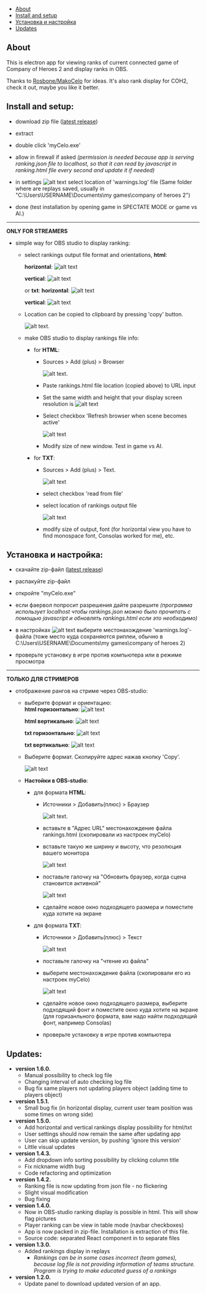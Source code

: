 <!-- # COH2 LAGGER BUG VERSION
Use <a id="raw-url" href="https://github.com/sepi4/myCeloJs/raw/ladderBug/sepi-celo%20Setup%20666.666.666.exe" > THIS </a> version until relic haven't fixed ladder bugs.  -->

- [About](#about)
- [Install and setup](#install)
- [Установка и настройка](#installRus)
- [Updates](#updates)


<a name="about"></a>

## About

This is electron app for viewing ranks of current connected game of Company of Heroes 2 and display ranks in OBS.

Thanks to <a id="raw-url" href="https://github.com/RosboneMako/MakoCelo">Rosbone/MakoCelo</a> for ideas. It's also rank display for COH2, check it out, maybe you like it better. 




<a name="install"></a>

## Install and setup:

- download zip file (<a id="raw-url" href="https://github.com/sepi4/myCeloJs/releases/latest">latest release</a>)
- extract
- double click 'myCelo.exe'
- allow in firewall if asked *(permission is needed because app is serving ranking.json file to localhost, so that it can read by javascript in ranking.html file every second and update it if needed)*

- in settings ![alt text](./readmeImages/settingsIcon.png "settings icon") select location of 'warnings.log' file (Same folder where are replays saved, usually in "C:\Users\USERNAME\Documents\my games\company of heroes 2\")
- done (test installation by opening game in SPECTATE MODE or game vs AI.)
 <hr>

**ONLY FOR STREAMERS** 

- simple way for OBS studio to display ranking:
    - select rankings output  file format and orientations, **html**:
    
        **horizontal**:
    ![alt text](./readmeImages/htmlOutputHorizontal.png "html") 

        **vertical**:
    ![alt text](./readmeImages/htmlOutput.png "html") 

        or **txt**:
        **horizontal**:
    ![alt text](./readmeImages/txtOutputHorizontal.png "html") 

        **vertical**:
    ![alt text](./readmeImages/txtOutput.png "html") 

    - Location can be copied to clipboard by pressing 'copy' button.

        ![alt text](./readmeImages/locationCopied.png "location copied"). 

    - make OBS studio to display rankings file info:
        - for **HTML**:
            - Sources > Add (plus) > Browser 
        
                ![alt text](./readmeImages/plusBrowser.png "+ browser"). 

            - Paste rankings.html file location (copied above) to URL input 
            - Set the same width and height that your display screen resolution is
                ![alt text](./readmeImages/urlPaste.png "url") 

            - Select checkbox 'Refresh browser when scene becomes active' 

                ![alt text](./readmeImages/refreshBrowser.png "refresh browser")

            - Modify size of new window. Test in game vs AI. 



        - for **TXT**:
            - Sources > Add (plus) > Text. 

                ![alt text](./readmeImages/plusText.png "+ text")

            - select checkbox 'read from file' 
            - select location of rankings output file 

                ![alt text](./readmeImages/readFromFile.png "read from file")

            - modify size of output, font (for horizontal view you have to find monospace font, Consolas worked for me), etc.  

<a name="installRus"></a>

## Установка и настройка:

- скачайте zip-файл (<a id="raw-url" href="https://github.com/sepi4/myCeloJs/releases/latest">latest release</a>)
- распакуйте zip-файл
- откройте "myCelo.exe"
- если фаервол попросит разрешения дайте разрешите *(программа использует localhost чтобы rankings.json можно было прочитать с помощью javascript и обновлять rankings.html если это необходимо)*

- в настройках ![alt text](./readmeImages/settingsIcon.png "settings icon") выберите местонахождение 'warnings.log'-файла (тоже место куда сохраняются риплеи, обычно в C:\Users\USERNAME\Documents\my games\company of heroes 2\) 
- проверьте установку в игре против компьютера или в режиме просмотра
<hr>

**ТОЛЬКО ДЛЯ СТРИМЕРОВ** 

- отображение рангов на стриме через OBS-studio:
    - выберите формат и ориентацию:    
       **html горизонтально**:
    ![alt text](./readmeImages/htmlOutputHorizontal.png "html") 

       **html вертикально**:
    ![alt text](./readmeImages/htmlOutput.png "html") 

       **txt горизонтально**:
    ![alt text](./readmeImages/txtOutputHorizontal.png "html") 

       **txt вертикально**:
    ![alt text](./readmeImages/txtOutput.png "html") 
    
    - Выберите формат. Скопируйте адрес нажав кнопку 'Copy'.

        ![alt text](./readmeImages/locationCopied.png "location copied")

    - **Настойки в OBS-studio**:
        - для формата **HTML**:
            - Источники > Добавить(плюс) > Браузер 
        
                ![alt text](./readmeImages/plusBrowserRus.png "+ browser"). 

            - вставьте в "Адрес URL" местонахождение файла rankings.html (скопировали из настроек myCelo)
            - вставьте такую же ширину и высоту, что резолюция вашего монитора

                ![alt text](./readmeImages/urlPasteRus.png "url") 

            - поставьте галочку на "Обновить браузер, когда сцена становится активной"
            
                ![alt text](./readmeImages/refreshBrowserRus.png "frame rate")

            - сделайте новое окно подходящего размера и поместите куда хотите на экране

        - для формата **TXT**:
            - Источники > Добавить(плюс) > Текст 
        
                ![alt text](./readmeImages/plusTextRus.png "+ text")

            - поставьте галочку на "чтение из файла" 
            - выберите местонахождение файла (скопировали его из настроек myCelo)

                ![alt text](./readmeImages/readFromFileRus.png "read from file")

            - сделайте новое окно подходящего размера, выберите подходящий фонт и поместите окно куда хотите на экране (для горизанльного формата, вам надо найти подходящий фонт, например Consolas)
            - проверьте установку в игре против компьютера 





<a name="updates"></a>

## Updates:

* **version 1.6.0.** 
    - Manual possibility to check log file 
    - Changing interval of auto checking log file
    - Bug fix same players not updating players object (adding time to players object)
* **version 1.5.1.** 
    - Small bug fix (in horizontal display, current user team position was some times on wrong side)
* **version 1.5.0.** 
    - Add horizontal and vertical rankings display possibility for html/txt
    - User settings should now remain the same after updating app
    - User can skip update version, by pushing 'ignore this version'
    - Little visual updates
* **version 1.4.3.** 
    - Add dropdown info sorting possibility by clicking column title
    - Fix nickname width bug
    - Code refactoring and optimization 
* **version 1.4.2.** 
    - Ranking file is now updating from json file - no flickering
    - Slight visual modification
    - Bug fixing
* **version 1.4.0.** 
    - Now in OBS-studio ranking display is possible in html. This will show flag pictures
    - Player ranking can be view in table mode (navbar checkboxes)
    - App is now packed in zip-file. Installation is extraction of this file. 
    - Source code: separated React component in to separate files
* **version 1.3.0.** 
    - Added rankings display in replays
        - _Rankings can be in some cases incorrect (team games), because log file is not providing information of teams structure. Program is trying to make educated guess of a rankings_
* **version 1.2.0.** 
    - Update panel to download updated version of an app.




